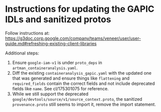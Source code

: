 # Instructions for updating the GAPIC IDLs and sanitized protos

<!--For more information, see go/fresh-source. -->
<!--* freshness: { owner: 'vtsao' reviewed: '2017-11-10' } *-->

Follow instructions at:
https://g3doc.corp.google.com/company/teams/veneer/user/user-guide.md#refreshing-existing-client-libraries

Additional steps:

1.  Ensure `google-iam-v1` is under `proto_deps` in
    `artman_containeranalysis.yaml`.
1.  Diff the existing `containeranalysis_gapic.yaml` with the updated one that
    was generated and ensure things like `flattening` and `required_fields`
    contain the correct fields and not include deprecated fields like `name`.
    See cl/175301075 for reference.
1.  While we still support the deprecated
    `google/devtools/source/v1/source_context.proto`, the sanitized
    `provenance.proto` still seems to import it, remove the import statement.
